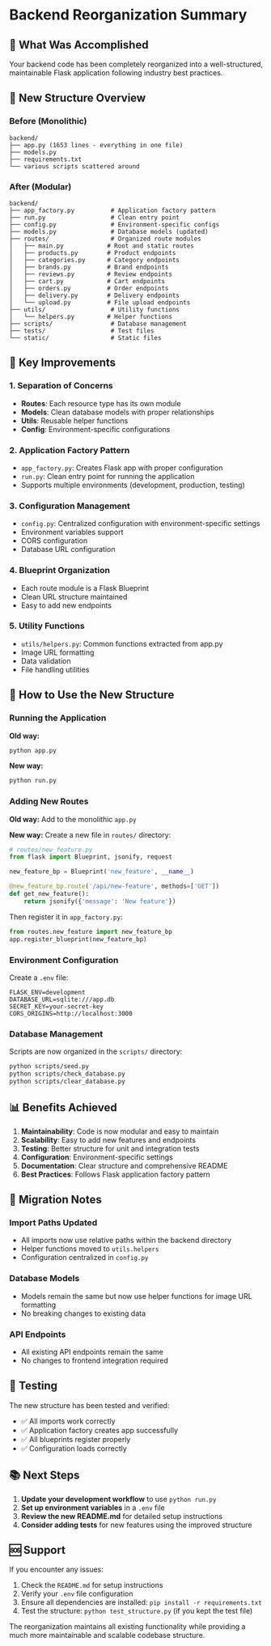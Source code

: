 # Backend Reorganization Summary

## 🎯 What Was Accomplished

Your backend code has been completely reorganized into a well-structured, maintainable Flask application following industry best practices.

## 📁 New Structure Overview

### Before (Monolithic)
```
backend/
├── app.py (1653 lines - everything in one file)
├── models.py
├── requirements.txt
└── various scripts scattered around
```

### After (Modular)
```
backend/
├── app_factory.py          # Application factory pattern
├── run.py                  # Clean entry point
├── config.py               # Environment-specific configs
├── models.py               # Database models (updated)
├── routes/                 # Organized route modules
│   ├── main.py            # Root and static routes
│   ├── products.py        # Product endpoints
│   ├── categories.py      # Category endpoints
│   ├── brands.py          # Brand endpoints
│   ├── reviews.py         # Review endpoints
│   ├── cart.py            # Cart endpoints
│   ├── orders.py          # Order endpoints
│   ├── delivery.py        # Delivery endpoints
│   └── upload.py          # File upload endpoints
├── utils/                  # Utility functions
│   └── helpers.py         # Helper functions
├── scripts/                # Database management
├── tests/                  # Test files
└── static/                 # Static files
```

## 🔧 Key Improvements

### 1. **Separation of Concerns**
- **Routes**: Each resource type has its own module
- **Models**: Clean database models with proper relationships
- **Utils**: Reusable helper functions
- **Config**: Environment-specific configurations

### 2. **Application Factory Pattern**
- `app_factory.py`: Creates Flask app with proper configuration
- `run.py`: Clean entry point for running the application
- Supports multiple environments (development, production, testing)

### 3. **Configuration Management**
- `config.py`: Centralized configuration with environment-specific settings
- Environment variables support
- CORS configuration
- Database URL configuration

### 4. **Blueprint Organization**
- Each route module is a Flask Blueprint
- Clean URL structure maintained
- Easy to add new endpoints

### 5. **Utility Functions**
- `utils/helpers.py`: Common functions extracted from app.py
- Image URL formatting
- Data validation
- File handling utilities

## 🚀 How to Use the New Structure

### Running the Application

**Old way:**
```bash
python app.py
```

**New way:**
```bash
python run.py
```

### Adding New Routes

**Old way:** Add to the monolithic `app.py`

**New way:** Create a new file in `routes/` directory:

```python
# routes/new_feature.py
from flask import Blueprint, jsonify, request

new_feature_bp = Blueprint('new_feature', __name__)

@new_feature_bp.route('/api/new-feature', methods=['GET'])
def get_new_feature():
    return jsonify({'message': 'New feature'})
```

Then register it in `app_factory.py`:

```python
from routes.new_feature import new_feature_bp
app.register_blueprint(new_feature_bp)
```

### Environment Configuration

Create a `.env` file:

```env
FLASK_ENV=development
DATABASE_URL=sqlite:///app.db
SECRET_KEY=your-secret-key
CORS_ORIGINS=http://localhost:3000
```

### Database Management

Scripts are now organized in the `scripts/` directory:

```bash
python scripts/seed.py
python scripts/check_database.py
python scripts/clear_database.py
```

## 📊 Benefits Achieved

1. **Maintainability**: Code is now modular and easy to maintain
2. **Scalability**: Easy to add new features and endpoints
3. **Testing**: Better structure for unit and integration tests
4. **Configuration**: Environment-specific settings
5. **Documentation**: Clear structure and comprehensive README
6. **Best Practices**: Follows Flask application factory pattern

## 🔄 Migration Notes

### Import Paths Updated
- All imports now use relative paths within the backend directory
- Helper functions moved to `utils.helpers`
- Configuration centralized in `config.py`

### Database Models
- Models remain the same but now use helper functions for image URL formatting
- No breaking changes to existing data

### API Endpoints
- All existing API endpoints remain the same
- No changes to frontend integration required

## 🧪 Testing

The new structure has been tested and verified:
- ✅ All imports work correctly
- ✅ Application factory creates app successfully
- ✅ All blueprints register properly
- ✅ Configuration loads correctly

## 📚 Next Steps

1. **Update your development workflow** to use `python run.py`
2. **Set up environment variables** in a `.env` file
3. **Review the new README.md** for detailed setup instructions
4. **Consider adding tests** for new features using the improved structure

## 🆘 Support

If you encounter any issues:
1. Check the `README.md` for setup instructions
2. Verify your `.env` file configuration
3. Ensure all dependencies are installed: `pip install -r requirements.txt`
4. Test the structure: `python test_structure.py` (if you kept the test file)

The reorganization maintains all existing functionality while providing a much more maintainable and scalable codebase structure. 